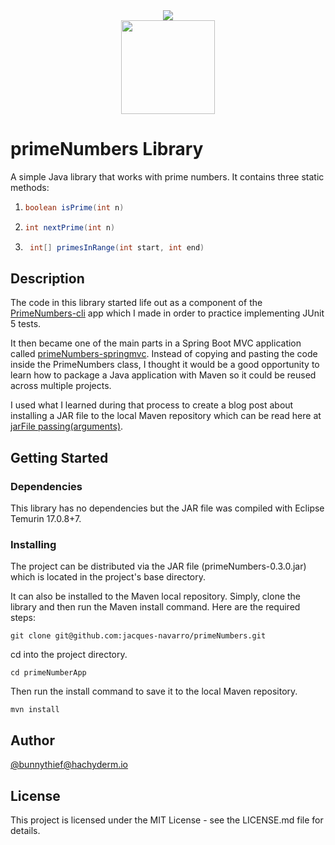 <div style="text-align:center">
    <img src="https://projects.eclipse.org/sites/default/files/Logo_Temurin_2021_08_17_JRR_RGB-V1A_0.png" />
</div>

<div style="text-align:center">
    <img src="https://junit.org/junit5/assets/img/junit5-logo.png" width="150" />
</div>

# primeNumbers Library

A simple Java library that works with prime numbers. It contains three static methods:
1. ```java
   boolean isPrime(int n)
   ```
2. ```java
   int nextPrime(int n)
   ```
3. ```java
    int[] primesInRange(int start, int end)
    ```

## Description

The code in this library started life out as a component of the [PrimeNumbers-cli](https://github.com/jacques-navarro/primeNumbers-cli) app which I made in order to practice implementing JUnit 5 tests.

It then became one of the main parts in a Spring Boot MVC application called [primeNumbers-springmvc](https://github.com/jacques-navarro/prime-numbers-mvc). Instead of copying and pasting the code inside the PrimeNumbers class, I thought it would be a good opportunity to learn how to package a Java application with Maven so it could be reused across multiple projects.

I used what I learned during that process to create a blog post about installing a JAR file to the local Maven repository which can be read here at [jarFile passing(arguments)](https://www.passingarguments.dev/posts/java-jar-file/).

## Getting Started

### Dependencies

This library has no dependencies but the JAR file was compiled with Eclipse Temurin 17.0.8+7.

### Installing

The project can be distributed via the JAR file (primeNumbers-0.3.0.jar) which is located in the project's base directory.

It can also be installed to the Maven local repository. Simply, clone the library and then run the Maven install command. Here are the required steps:

```
git clone git@github.com:jacques-navarro/primeNumbers.git
```

cd into the project directory.

```
cd primeNumberApp
```

Then run the install command to save it to the local Maven repository.

```
mvn install
```

## Author

[@bunnythief@hachyderm.io](https://hachyderm.io/@bunnythief)

## License

This project is licensed under the MIT License - see the LICENSE.md file for details.